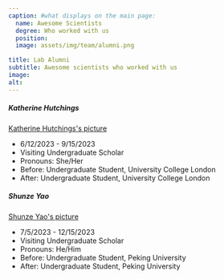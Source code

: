 ```yaml
---
caption: #what displays on the main page:
  name: Awesome Scientists
  degree: Who worked with us
  position: 
  image: assets/img/team/alumni.png

title: Lab Alumni
subtitle: Awesome scientists who worked with us
image:
alt:
---
```


##### Katherine Hutchings

[Katherine Hutchings's picture](assets/img/team/Katherine_Hutchings.jpg)

- 6/12/2023 - 9/15/2023
- Visiting Undergraduate Scholar
- Pronouns: She/Her
- Before: Undergraduate Student, University College London
- After: Undergraduate Student, University College London

##### Shunze Yao

[Shunze Yao's picture](assets/img/team/Shunze_Yao.jpg)

- 7/5/2023 - 12/15/2023
- Visiting Undergraduate Scholar
- Pronouns: He/Him
- Before: Undergraduate Student, Peking University
- After: Undergraduate Student, Peking University
